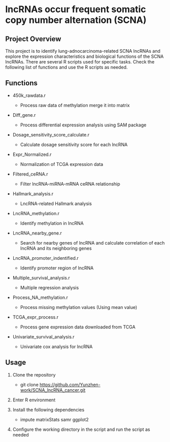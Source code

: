 # lncRNAs occur frequent somatic copy number alternation (SCNA)

## Project Overview

This project is to identify lung-adnocarcinoma-related SCNA lncRNAs and explore the expression characteristics and biological functions of the SCNA lncRNAs. There are several R scripts used for specific tasks. Check the following list of functions and use the R scripts as needed.

## Functions

- 450k_rawdata.r
    - Process raw data of methylation merge it into matrix
  
- Diff_gene.r
    - Process differential expression analysis using SAM package
  
- Dosage_sensitivity_score_calculate.r
    - Calculate dosage sensitivity score for each lncRNA
  
- Expr_Normalized.r
    - Normalization of TCGA expression data
  
- Filtered_ceRNA.r
    - Filter lncRNA-miRNA-mRNA ceRNA relationship
  
- Hallmark_analysis.r
    - LncRNA-related Hallmark analysis
  
- LncRNA_methylation.r
    - Identify methylation in lncRNA
  
- LncRNA_nearby_gene.r
    - Search for nearby genes of lncRNA and calculate correlation of each lncRNA and its neighboring genes
  
- LncRNA_promoter_indentified.r
    - Identify promoter region of lncRNA
    
- Multiple_survival_analysis.r
    - Multiple regression analysis
  
- Process_NA_methylation.r
    - Process missing methylation values (Using mean value)
  
- TCGA_expr_process.r
    - Process gene expression data downloaded from TCGA
  
- Univariate_survival_analysis.r
    - Univariate cox analysis for lncRNA

## Usage

1. Clone the repository
    - git clone https://github.com/Yunzhen-work/SCNA_lncRNA_cancer.git

2. Enter R environment

3. Install the following dependencies
    - impute matrixStats samr ggplot2

4. Configure the working directory in the script and run the script as needed
